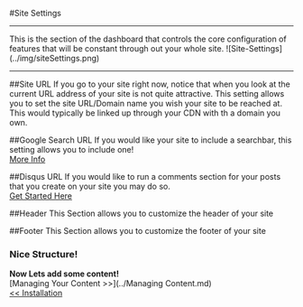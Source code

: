 #Site Settings  
<hr>
This is the section of the dashboard that controls the core configuration of 
features that will be constant through out your whole site.  
![Site-Settings](../img/siteSettings.png)
<hr>

##Site URL
If you go to your site right now, notice that when you look at the current URL address
of your site is not quite attractive. This setting allows you to set the site URL/Domain 
name you wish your site to be reached at. This would typically be linked up through your CDN
with th a domain you own.

##Google Search URL
If you would like your site to include a searchbar, this setting allows you to include one!  
[More Info](https://support.google.com/customsearch/answer/2630969?hl=en)

##Disqus URL
If you would like to run a comments section for your posts that you create on your site you
may do so.  
[Get Started Here](https://disqus.com/)

##Header
This Section allows you to customize the header of your site

##Footer
This Section allows you to customize the footer of your site

 
### Nice Structure!
**Now Lets add some content!**  
[Managing Your Content >>](../Managing Content.md)  
[<< Installation](installation.md)  
 